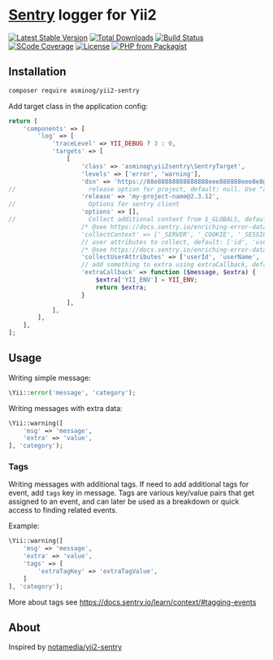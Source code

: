 # [Sentry](https://sentry.io) logger for Yii2

[![Latest Stable Version](https://img.shields.io/packagist/v/asminog/yii2-sentry.svg)](https://packagist.org/packages/asminog/yii2-sentry)
[![Total Downloads](https://img.shields.io/packagist/dt/asminog/yii2-sentry.svg)](https://packagist.org/packages/asminog/yii2-sentry)
[![Build Status](https://img.shields.io/travis/asminog/yii2-sentry.svg)](https://travis-ci.org/asminog/yii2-sentry)
[![SCode Coverage](https://img.shields.io/scrutinizer/coverage/g/asminog/yii2-sentry/master)](https://scrutinizer-ci.com/g/asminog/yii2-sentry/)
[![License](https://img.shields.io/github/license/asminog/yii2-sentry)](https://raw.githubusercontent.com/asminog/yii2-sentry/master/LICENSE)
[![PHP from Packagist](https://img.shields.io/packagist/php-v/asminog/yii2-sentry)](https://packagist.org/packages/asminog/yii2-sentry)

## Installation

```bash
composer require asminog/yii2-sentry
```

Add target class in the application config:

```php
return [
    'components' => [
        'log' => [
            'traceLevel' => YII_DEBUG ? 3 : 0,
            'targets' => [
                [
                    'class' => 'asminog\yii2sentry\SentryTarget',
                    'levels' => ['error', 'warning'],
                    'dsn' => 'https://88e88888888888888eee888888eee8e8@sentry.io/1',
//                    release option for project, default: null. Use "auto" to get it from git exec('git log --pretty="%H" -n1 HEAD')
                    'release' => 'my-project-name@2.3.12',
//                    Options for sentry client
                    'options' => [],
//                    Collect additional context from $_GLOBALS, default: ['_SESSION']. To switch off set false.
                    /* @see https://docs.sentry.io/enriching-error-data/context/?platform=php#extra-context
                    'collectContext' => ['_SERVER', '_COOKIE', '_SESSION'],
                    // user attributes to collect, default: ['id', 'username', 'email']. To switch off set false.
                    /* @see https://docs.sentry.io/enriching-error-data/context/?platform=php#capturing-the-user */
                    'collectUserAttributes' => ['userId', 'userName', 'email'],
                    // add something to extra using extraCallback, default: null
                    'extraCallback' => function ($message, $extra) {
                        $extra['YII_ENV'] = YII_ENV;
                        return $extra;
                    }
                ],
            ],
        ],
    ],
];
```

## Usage

Writing simple message:

```php
\Yii::error('message', 'category');
```

Writing messages with extra data:

```php
\Yii::warning([
    'msg' => 'message',
    'extra' => 'value',
], 'category');
```

### Tags

Writing messages with additional tags. If need to add additional tags for event, add `tags` key in message. Tags are various key/value pairs that get assigned to an event, and can later be used as a breakdown or quick access to finding related events.

Example:

```php
\Yii::warning([
    'msg' => 'message',
    'extra' => 'value',
    'tags' => [
        'extraTagKey' => 'extraTagValue',
    ]
], 'category');
```

More about tags see https://docs.sentry.io/learn/context/#tagging-events

## About

Inspired by [notamedia/yii2-sentry](https://github.com/notamedia/yii2-sentry)